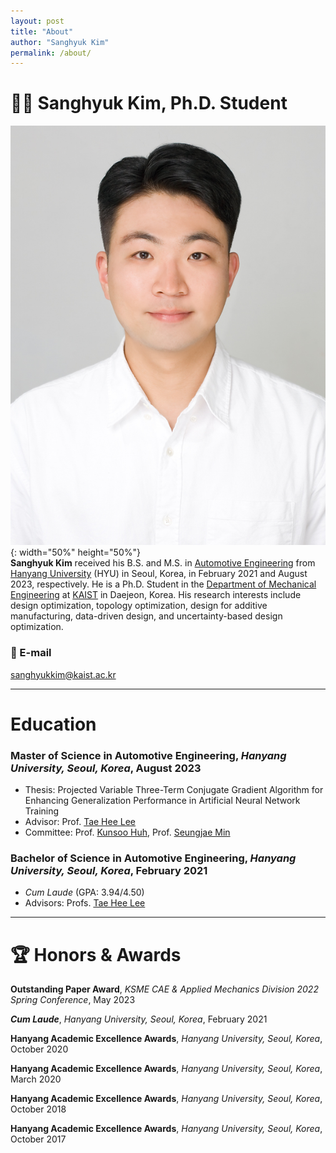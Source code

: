 ```yaml
---
layout: post
title: "About"
author: "Sanghyuk Kim"
permalink: /about/
---
```

   
# 👨‍🏫 Sanghyuk Kim, Ph.D. Student
   
![SanghyukKim](https://github.com/kim-sanghyuk/kim-sanghyuk.github.io/blob/master/images/SanghyukKim.jpg){: width="50%" height="50%"}   
**Sanghyuk Kim** received his B.S. and M.S. in [Automotive Engineering](https://ae.hanyang.ac.kr/) from [Hanyang University](https://www.hanyang.ac.kr/) (HYU) in Seoul, Korea, in February 2021 and August 2023, respectively. He is a Ph.D. Student in the [Department of Mechanical Engineering](https://me.kaist.ac.kr/eng/main/main.html) at [KAIST](https://www.kaist.ac.kr/) in Daejeon, Korea. His research interests include design optimization, topology optimization, design for additive manufacturing, data-driven design, and uncertainty-based design optimization.
   
### 📧 E-mail   
[sanghyukkim@kaist.ac.kr](mailto:sanghyukkim@kaist.ac.kr)   
   
***

# Education   
### Master of Science in Automotive Engineering, *Hanyang University, Seoul, Korea*, August 2023   
* Thesis: Projected Variable Three-Term Conjugate Gradient Algorithm for Enhancing Generalization Performance in Artificial Neural Network Training   
* Advisor: Prof. [Tae Hee Lee](https://scholar.google.co.kr/citations?hl=en&user=JxC_VGgAAAAJ)   
* Committee: Prof. [Kunsoo Huh](https://scholar.google.co.kr/citations?user=iRQAwt8AAAAJ&hl=en), Prof. [Seungjae Min](https://scholar.google.co.kr/citations?user=1umyIqAAAAAJ&hl=en)

### Bachelor of Science in Automotive Engineering, *Hanyang University, Seoul, Korea*, February 2021   
* *Cum Laude* (GPA: 3.94/4.50)   
* Advisors: Profs. [Tae Hee Lee](https://scholar.google.co.kr/citations?hl=en&user=JxC_VGgAAAAJ)
***

# 🏆 Honors & Awards   
**Outstanding Paper Award**, *KSME CAE & Applied Mechanics Division 2022 Spring Conference*, May 2023   
   
***Cum Laude***, *Hanyang University, Seoul, Korea*, February 2021   
   
**Hanyang Academic Excellence Awards**, *Hanyang University, Seoul, Korea*, October 2020   
   
**Hanyang Academic Excellence Awards**, *Hanyang University, Seoul, Korea*, March 2020   
   
**Hanyang Academic Excellence Awards**, *Hanyang University, Seoul, Korea*, October 2018   
   
**Hanyang Academic Excellence Awards**, *Hanyang University, Seoul, Korea*, October 2017
